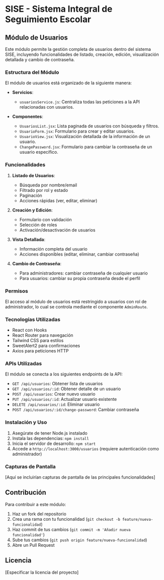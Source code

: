 # SISE - Sistema Integral de Seguimiento Escolar

## Módulo de Usuarios

Este módulo permite la gestión completa de usuarios dentro del sistema SISE, incluyendo funcionalidades de listado, creación, edición, visualización detallada y cambio de contraseña.

### Estructura del Módulo

El módulo de usuarios está organizado de la siguiente manera:

- **Servicios**:
  - `usuariosService.js`: Centraliza todas las peticiones a la API relacionadas con usuarios.

- **Componentes**:
  - `UsuariosList.jsx`: Lista paginada de usuarios con búsqueda y filtros.
  - `UsuarioForm.jsx`: Formulario para crear y editar usuarios.
  - `UsuarioView.jsx`: Visualización detallada de la información de un usuario.
  - `ChangePassword.jsx`: Formulario para cambiar la contraseña de un usuario específico.

### Funcionalidades

1. **Listado de Usuarios**:
   - Búsqueda por nombre/email
   - Filtrado por rol y estado
   - Paginación
   - Acciones rápidas (ver, editar, eliminar)

2. **Creación y Edición**:
   - Formulario con validación
   - Selección de roles
   - Activación/desactivación de usuarios

3. **Vista Detallada**:
   - Información completa del usuario
   - Acciones disponibles (editar, eliminar, cambiar contraseña)

4. **Cambio de Contraseña**:
   - Para administradores: cambiar contraseña de cualquier usuario
   - Para usuarios: cambiar su propia contraseña desde el perfil

### Permisos

El acceso al módulo de usuarios está restringido a usuarios con rol de administrador, lo cual se controla mediante el componente `AdminRoute`.

### Tecnologías Utilizadas

- React con Hooks
- React Router para navegación
- Tailwind CSS para estilos
- SweetAlert2 para confirmaciones
- Axios para peticiones HTTP

### APIs Utilizadas

El módulo se conecta a los siguientes endpoints de la API:

- `GET /api/usuarios`: Obtener lista de usuarios
- `GET /api/usuarios/:id`: Obtener detalle de un usuario
- `POST /api/usuarios`: Crear nuevo usuario
- `PUT /api/usuarios/:id`: Actualizar usuario existente
- `DELETE /api/usuarios/:id`: Eliminar usuario
- `POST /api/usuarios/:id/change-password`: Cambiar contraseña

### Instalación y Uso

1. Asegúrate de tener Node.js instalado
2. Instala las dependencias: `npm install`
3. Inicia el servidor de desarrollo: `npm start`
4. Accede a `http://localhost:3000/usuarios` (requiere autenticación como administrador)

### Capturas de Pantalla

[Aquí se incluirían capturas de pantalla de las principales funcionalidades]

## Contribución

Para contribuir a este módulo:

1. Haz un fork del repositorio
2. Crea una rama con tu funcionalidad (`git checkout -b feature/nueva-funcionalidad`)
3. Haz commit de tus cambios (`git commit -m 'Añadir nueva funcionalidad'`)
4. Sube tus cambios (`git push origin feature/nueva-funcionalidad`)
5. Abre un Pull Request

## Licencia

[Especificar la licencia del proyecto] 